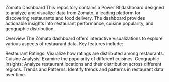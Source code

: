 Zomato Dashboard
This repository contains a Power BI dashboard designed to analyze and visualize data from Zomato, a leading platform for discovering restaurants and food delivery. The dashboard provides actionable insights into restaurant performance, cuisine popularity, and geographic distribution.

Overview
The Zomato dashboard offers interactive visualizations to explore various aspects of restaurant data. Key features include:

Restaurant Ratings: Visualize how ratings are distributed among restaurants.
Cuisine Analysis: Examine the popularity of different cuisines.
Geographic Insights: Analyze restaurant locations and their distribution across different regions.
Trends and Patterns: Identify trends and patterns in restaurant data over time.
